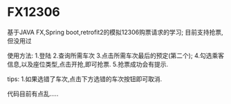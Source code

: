 # FX12306
基于JAVA FX,Spring boot,retrofit2的模拟12306购票请求的学习;
目前支持抢票,但没用过

使用方法:
1.登陆
2.查询所需车次
3.点击所需车次最后的预定(第二个);
4.勾选乘客信息,以及座位类型,点击开抢,即可抢票.
5.抢票成功会有提示.


tips:
1.如果选错了车次,点击下方选错的车次按钮即可取消.


代码目前有点乱.....
